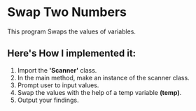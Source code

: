# Swap Two Numbers
This program Swaps the values of variables.

## Here's How I implemented it:

1. Import the **'Scanner'** class.
2. In the main method, make an instance of the scanner class.
3. Prompt user to input values.
4. Swap the values with the help of a temp variable **(temp)**.
5. Output your findings.
